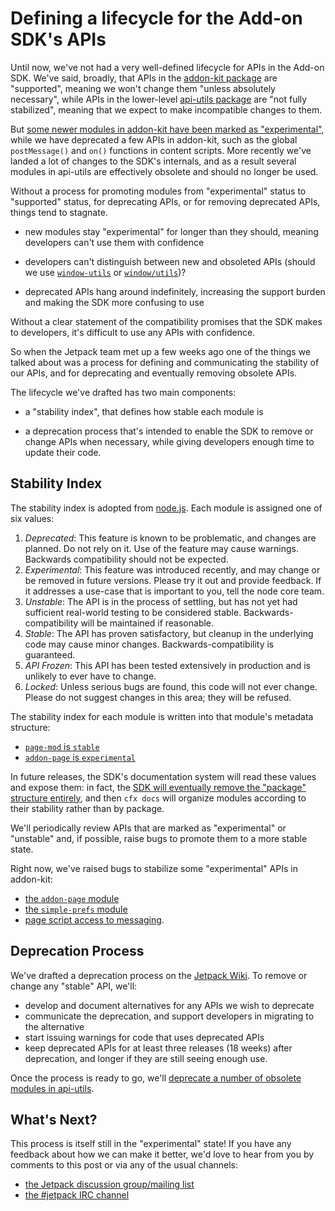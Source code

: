 # Defining a lifecycle for the Add-on SDK's APIs #

Until now, we've not had a very well-defined lifecycle for APIs in the Add-on SDK.
We've said, broadly, that APIs in the [addon-kit package](https://addons.mozilla.org/en-US/developers/docs/sdk/latest/packages/addon-kit/index.html)
are "supported", meaning we won't change them "unless absolutely
necessary", while APIs in the lower-level [api-utils package](https://addons.mozilla.org/en-US/developers/docs/sdk/latest/packages/api-utils/index.html)
are "not fully stabilized", meaning that we expect to make incompatible
changes to them.

But [some newer modules in addon-kit have been marked as
"experimental"](https://addons.mozilla.org/en-US/developers/docs/sdk/latest/packages/addon-kit/simple-prefs.html),
while we have deprecated a few APIs in addon-kit, such as the global `postMessage()` and `on()` functions in
content scripts. More recently we've landed a lot of changes to the
SDK's internals, and as a result several modules in api-utils
are effectively obsolete and should no longer be used.

Without a process for promoting modules from
"experimental" status to "supported" status, for deprecating APIs,
or for removing deprecated APIs, things tend to stagnate.

* new modules stay "experimental" for
longer than they should, meaning developers can't use them with confidence

* developers can't distinguish between new and obsoleted APIs
(should we use
[`window-utils`](https://addons.mozilla.org/en-US/developers/docs/sdk/latest/packages/api-utils/window-utils.html)
or [`window/utils`](https://addons.mozilla.org/en-US/developers/docs/sdk/latest/packages/api-utils/window/utils.html))?

* deprecated APIs hang around indefinitely, increasing the
support burden and making the SDK more confusing to use

Without a clear statement of the compatibility promises that the
SDK makes to developers, it's difficult to use any APIs with confidence.

So when the Jetpack team met up a few weeks ago one of the things
we talked about was a process for defining and communicating the stability
of our APIs, and for deprecating and eventually removing obsolete APIs.

The lifecycle we've drafted has two main components:

* a "stability index", that defines how stable each module is

* a deprecation process that's intended to enable the SDK to remove
or change APIs when necessary, while giving developers enough time
to update their code.

## Stability Index ##

The stability index is adopted from [node.js](http://nodejs.org/api/documentation.html).
Each module is assigned one of six values:

1. *Deprecated*: This feature is known to be problematic, and changes are planned. Do not rely on it. Use of the feature may cause warnings. Backwards compatibility should not be expected.
2. *Experimental*: This feature was introduced recently, and may change or be removed in future versions. Please try it out and provide feedback. If it addresses a use-case that is important to you, tell the node core team.
3. *Unstable*: The API is in the process of settling, but has not yet had sufficient real-world testing to be considered stable. Backwards-compatibility will be maintained if reasonable.
4. *Stable*: The API has proven satisfactory, but cleanup in the underlying code may cause minor changes. Backwards-compatibility is guaranteed.
5. *API Frozen*: This API has been tested extensively in production and is unlikely to ever have to change.
6. *Locked*: Unless serious bugs are found, this code will not ever change. Please do not suggest changes in this area; they will be refused.

The stability index for each module is written into that module's metadata structure:
* [`page-mod` is `stable`](https://github.com/mozilla/addon-sdk/blob/master/packages/addon-kit/lib/page-mod.js#L9)
* [`addon-page` is `experimental`](https://github.com/mozilla/addon-sdk/blob/master/packages/addon-kit/lib/simple-prefs.js#L7)

In future releases, the SDK's documentation system will read these values
and expose them: in fact, the [SDK will eventually remove the "package"
structure entirely](https://github.com/mozilla/addon-sdk/wiki/JEP-packageless),
and then `cfx docs` will organize modules according to their stability rather
than by package.

We'll periodically review APIs that are marked as "experimental" or "unstable"
and, if possible, raise bugs to promote them to a more stable state.

Right now, we've raised bugs to stabilize some "experimental" APIs in addon-kit:
* [the `addon-page` module](https://bugzilla.mozilla.org/show_bug.cgi?id=790320)
* [the `simple-prefs` module](https://bugzilla.mozilla.org/show_bug.cgi?id=790323)
* [page script access to messaging](https://bugzilla.mozilla.org/show_bug.cgi?id=790328).

## Deprecation Process ##

We've drafted a deprecation process on the
[Jetpack Wiki](https://wiki.mozilla.org/Jetpack/Module_Deprecation_Process).
To remove or change any "stable" API, we'll:

* develop and document alternatives for any APIs we wish to deprecate
* communicate the deprecation, and support developers in migrating
to the alternative
* start issuing warnings for code that uses deprecated APIs
* keep deprecated APIs for at least three releases (18 weeks)
after deprecation, and longer if they are still seeing enough use.

Once the process is ready to go, we'll [deprecate a number of obsolete
modules in api-utils](https://bugzilla.mozilla.org/show_bug.cgi?id=787075).

## What's Next? ##

This process is itself still in the "experimental" state! If you have any
feedback about how we can make it better, we'd love to hear from you by
comments to this post or via any of the usual channels:

* [the Jetpack discussion group/mailing list](http://groups.google.com/group/mozilla-labs-jetpack)
* [the #jetpack IRC channel](http://mibbit.com/?channel=%23jetpack&server=irc.mozilla.org)
